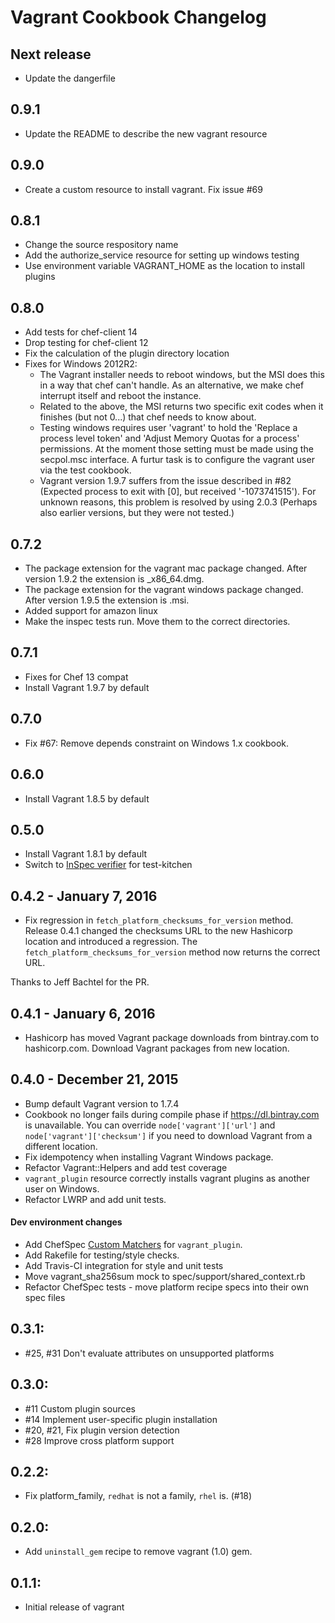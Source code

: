 # Vagrant Cookbook Changelog

## Next release
* Update the dangerfile

## 0.9.1
* Update the README to describe the new vagrant resource

## 0.9.0
* Create a custom resource to install vagrant.  Fix issue #69

## 0.8.1
* Change the source respository name
* Add the authorize_service resource for setting up windows testing
* Use environment variable VAGRANT_HOME as the location to install plugins

## 0.8.0
* Add tests for chef-client 14
* Drop testing for chef-client 12
* Fix the calculation of the plugin directory location
* Fixes for Windows 2012R2:
  * The Vagrant installer needs to reboot windows, but the MSI does this in a way that chef can't handle. As an alternative, we make chef interrupt itself and reboot the instance.
  * Related to the above, the MSI returns two specific exit codes when it finishes (but not 0...) that chef needs to know about.
  * Testing windows requires user 'vagrant' to hold the 'Replace a process level token' and 'Adjust Memory Quotas for a process' permissions. At the moment those setting must be made using the secpol.msc interface. A furtur task is to configure the vagrant user via the test cookbook.
  * Vagrant version 1.9.7 suffers from the issue described in #82 (Expected process to exit with [0], but received '-1073741515'). For unknown reasons, this problem is resolved by using 2.0.3 (Perhaps also earlier versions, but they were not tested.)

## 0.7.2

* The package extension for the vagrant mac package changed. 
  After version 1.9.2 the extension is _x86_64.dmg.
* The package extension for the vagrant windows package changed. 
  After version 1.9.5 the extension is <machinetype>.msi.
* Added support for amazon linux
* Make the inspec tests run. Move them to the correct directories.

## 0.7.1

* Fixes for Chef 13 compat
* Install Vagrant 1.9.7 by default

## 0.7.0

* Fix #67: Remove depends constraint on Windows 1.x cookbook.

## 0.6.0

* Install Vagrant 1.8.5 by default

## 0.5.0

* Install Vagrant 1.8.1 by default
* Switch to [InSpec verifier](https://github.com/chef/inspec) for test-kitchen

## 0.4.2 - January 7, 2016

* Fix regression in `fetch_platform_checksums_for_version` method. Release 0.4.1
changed the checksums URL to the new Hashicorp location and introduced a regression.
The `fetch_platform_checksums_for_version` method now returns the correct URL.

Thanks to Jeff Bachtel for the PR.

## 0.4.1 - January 6, 2016

* Hashicorp has moved Vagrant package downloads from bintray.com to hashicorp.com. Download Vagrant packages from new location.

## 0.4.0 - December 21, 2015

* Bump default Vagrant version to 1.7.4
* Cookbook no longer fails during compile phase if <https://dl.bintray.com> is
unavailable. You can override `node['vagrant']['url']` and
`node['vagrant']['checksum']` if you need to download Vagrant from a different
location.
* Fix idempotency when installing Vagrant Windows package.
* Refactor Vagrant::Helpers and add test coverage
* `vagrant_plugin` resource correctly installs vagrant plugins as another user on Windows.
* Refactor LWRP and add unit tests.

#### Dev environment changes
* Add ChefSpec [Custom Matchers](https://github.com/sethvargo/chefspec#packaging-custom-matchers)
  for `vagrant_plugin`.
* Add Rakefile for testing/style checks.
* Add Travis-CI integration for style and unit tests
* Move vagrant_sha256sum mock to spec/support/shared_context.rb
* Refactor ChefSpec tests - move platform recipe specs into their own spec files

## 0.3.1:

* #25, #31 Don't evaluate attributes on unsupported platforms

## 0.3.0:

* #11 Custom plugin sources
* #14 Implement user-specific plugin installation
* #20, #21, Fix plugin version detection
* #28 Improve cross platform support

## 0.2.2:

* Fix platform_family, `redhat` is not a family, `rhel` is. (#18)

## 0.2.0:

* Add `uninstall_gem` recipe to remove vagrant (1.0) gem.

## 0.1.1:

* Initial release of vagrant
